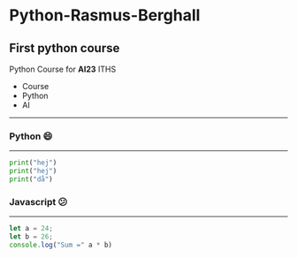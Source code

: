 # Python-Rasmus-Berghall

## First python course
Python Course for **AI23** ITHS

- Course
- Python
- AI

---

### Python :smile:
---
``` python
print("hej") 
print("hej") 
print("då")
``` 
### Javascript :confused:
---
```javascript
let a = 24;
let b = 26;
console.log("Sum =" a * b)

```




